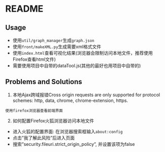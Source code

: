 
# README

## Usage

* 使用`util/graph_manager`生成`graph.json`
* 使用`front/makeXML.py`生成需要xml格式文件
* 使用`index.html`查看可视化结果(浏览器会限制访问本地文件，推荐使用Firefox查看html文件)
* 需要使用项目中自带的dataTool.js(其他的最好也用项目中自带的)


## Problems and Solutions

1. 本地Ajax跨域报错Cross origin requests are only supported for protocol schemes: http, data, chrome, chrome-extension, https. 

```
使用firefox浏览器查看前端界面
```

2. 如何配置Firefox火狐浏览器访问本地文件

* 进入火狐的配置界面: 在浏览器搜索框输入`about:config`
* 点击”我了解此风险”后进入页面 
* 搜索”security.fileuri.strict_origin_policy”, 并设置该项为false 
